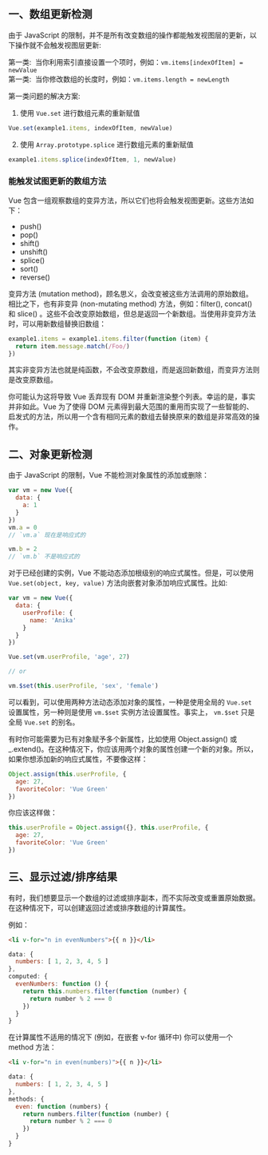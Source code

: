 <a name="df352415"></a>
## 一、数组更新检测
由于 JavaScript 的限制，并不是所有改变数组的操作都能触发视图层的更新，以下操作就不会触发视图层更新:

第一类:  当你利用索引直接设置一个项时，例如：`vm.items[indexOfItem] = newValue`<br />第一类:  当你修改数组的长度时，例如：`vm.items.length = newLength`

第一类问题的解决方案:

1. 使用 `Vue.set` 进行数组元素的重新赋值
```javascript
Vue.set(example1.items, indexOfItem, newValue)
```

2. 使用 `Array.prototype.splice` 进行数组元素的重新赋值
```javascript
example1.items.splice(indexOfItem, 1, newValue)
```

<a name="d86c1040"></a>
### 能触发试图更新的数组方法
Vue 包含一组观察数组的变异方法，所以它们也将会触发视图更新。这些方法如下：

- push()
- pop()
- shift()
- unshift()
- splice()
- sort()
- reverse()

变异方法 (mutation method)，顾名思义，会改变被这些方法调用的原始数组。相比之下，也有非变异 (non-mutating method) 方法，例如：filter(), concat() 和 slice() 。这些不会改变原始数组，但总是返回一个新数组。当使用非变异方法时，可以用新数组替换旧数组：
```javascript
example1.items = example1.items.filter(function (item) {
  return item.message.match(/Foo/)
})
```

其实非变异方法也就是纯函数，不会改变原数组，而是返回新数组，而变异方法则是改变原数组。

你可能认为这将导致 Vue 丢弃现有 DOM 并重新渲染整个列表。幸运的是，事实并非如此。Vue 为了使得 DOM 元素得到最大范围的重用而实现了一些智能的、启发式的方法，所以用一个含有相同元素的数组去替换原来的数组是非常高效的操作。

<a name="1e023555"></a>
## 二、对象更新检测
由于 JavaScript 的限制，Vue 不能检测对象属性的添加或删除：

```javascript
var vm = new Vue({
  data: {
    a: 1
  }
})
vm.a = 0
// `vm.a` 现在是响应式的

vm.b = 2
// `vm.b` 不是响应式的
```

对于已经创建的实例，Vue 不能动态添加根级别的响应式属性。但是，可以使用 `Vue.set(object, key, value)` 方法向嵌套对象添加响应式属性。比如:

```javascript
var vm = new Vue({
  data: {
    userProfile: {
      name: 'Anika'
    }
  }
})

Vue.set(vm.userProfile, 'age', 27)

// or

vm.$set(this.userProfile, 'sex', 'female')
```

可以看到，可以使用两种方法动态添加对象的属性，一种是使用全局的 `Vue.set` 设置属性，另一种则是使用 `vm.$set` 实例方法设置属性。事实上， `vm.$set` 只是全局 `Vue.set` 的别名。

有时你可能需要为已有对象赋予多个新属性，比如使用 Object.assign() 或 _.extend()。在这种情况下，你应该用两个对象的属性创建一个新的对象。所以，如果你想添加新的响应式属性，不要像这样：

```javascript
Object.assign(this.userProfile, {
  age: 27,
  favoriteColor: 'Vue Green'
})
```

你应该这样做：

```javascript
this.userProfile = Object.assign({}, this.userProfile, {
  age: 27,
  favoriteColor: 'Vue Green'
})
```

<a name="667e21b1"></a>
## 三、显示过滤/排序结果
有时，我们想要显示一个数组的过滤或排序副本，而不实际改变或重置原始数据。在这种情况下，可以创建返回过滤或排序数组的计算属性。

例如：
```html
<li v-for="n in evenNumbers">{{ n }}</li>
```

```javascript
data: {
  numbers: [ 1, 2, 3, 4, 5 ]
},
computed: {
  evenNumbers: function () {
    return this.numbers.filter(function (number) {
      return number % 2 === 0
    })
  }
}
```

在计算属性不适用的情况下 (例如，在嵌套 v-for 循环中) 你可以使用一个 method 方法：
```html
<li v-for="n in even(numbers)">{{ n }}</li>
```

```javascript
data: {
  numbers: [ 1, 2, 3, 4, 5 ]
},
methods: {
  even: function (numbers) {
    return numbers.filter(function (number) {
      return number % 2 === 0
    })
  }
}
```

